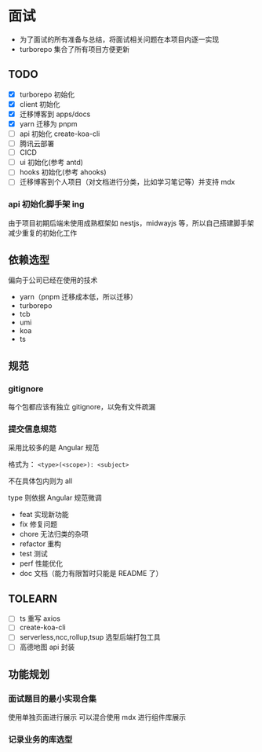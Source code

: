 # 面试

- 为了面试的所有准备与总结，将面试相关问题在本项目内逐一实现
- turborepo 集合了所有项目方便更新

## TODO

- [x] turborepo 初始化
- [x] client 初始化
- [x] 迁移博客到 apps/docs
- [x] yarn 迁移为 pnpm
- [ ] api 初始化 create-koa-cli
- [ ] 腾讯云部署
- [ ] CICD
- [ ] ui 初始化(参考 antd)
- [ ] hooks 初始化(参考 ahooks)
- [ ] 迁移博客到个人项目（对文档进行分类，比如学习笔记等）并支持 mdx

### api 初始化脚手架 ing

由于项目初期后端未使用成熟框架如 nestjs，midwayjs 等，所以自己搭建脚手架减少重复的初始化工作

## 依赖选型

偏向于公司已经在使用的技术

- yarn（pnpm 迁移成本低，所以迁移）
- turborepo
- tcb
- umi
- koa
- ts

## 规范

### gitignore

每个包都应该有独立 gitignore，以免有文件疏漏

### 提交信息规范

采用比较多的是 Angular 规范

格式为：
`<type>(<scope>): <subject>`

不在具体包内则为 all

type 则依据 Angular 规范微调

- feat 实现新功能
- fix 修复问题
- chore 无法归类的杂项
- refactor 重构
- test 测试
- perf 性能优化
- doc 文档（能力有限暂时只能是 README 了）

## TOLEARN

- [ ] ts 重写 axios
- [ ] create-koa-cli
- [ ] serverless,ncc,rollup,tsup 选型后端打包工具
- [ ] 高德地图 api 封装

## 功能规划

### 面试题目的最小实现合集

使用单独页面进行展示
可以混合使用 mdx 进行组件库展示

### 记录业务的库选型
